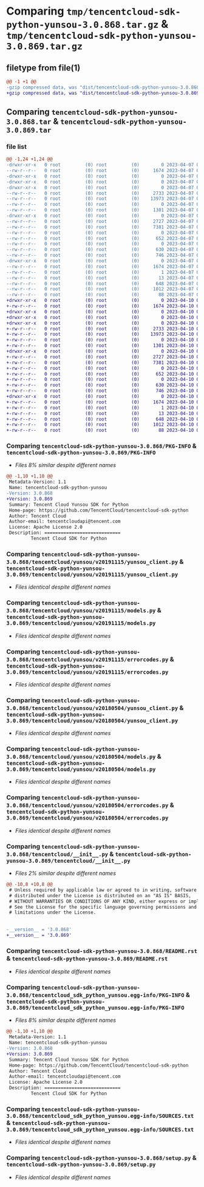 # Comparing `tmp/tencentcloud-sdk-python-yunsou-3.0.868.tar.gz` & `tmp/tencentcloud-sdk-python-yunsou-3.0.869.tar.gz`

## filetype from file(1)

```diff
@@ -1 +1 @@
-gzip compressed data, was "dist/tencentcloud-sdk-python-yunsou-3.0.868.tar", last modified: Fri Apr  7 01:09:06 2023, max compression
+gzip compressed data, was "dist/tencentcloud-sdk-python-yunsou-3.0.869.tar", last modified: Mon Apr 10 03:19:19 2023, max compression
```

## Comparing `tencentcloud-sdk-python-yunsou-3.0.868.tar` & `tencentcloud-sdk-python-yunsou-3.0.869.tar`

### file list

```diff
@@ -1,24 +1,24 @@
-drwxr-xr-x   0 root         (0) root         (0)        0 2023-04-07 01:09:06.000000 tencentcloud-sdk-python-yunsou-3.0.868/
--rw-r--r--   0 root         (0) root         (0)     1674 2023-04-07 01:09:06.000000 tencentcloud-sdk-python-yunsou-3.0.868/PKG-INFO
-drwxr-xr-x   0 root         (0) root         (0)        0 2023-04-07 01:09:06.000000 tencentcloud-sdk-python-yunsou-3.0.868/tencentcloud/
-drwxr-xr-x   0 root         (0) root         (0)        0 2023-04-07 01:09:06.000000 tencentcloud-sdk-python-yunsou-3.0.868/tencentcloud/yunsou/
-drwxr-xr-x   0 root         (0) root         (0)        0 2023-04-07 01:09:06.000000 tencentcloud-sdk-python-yunsou-3.0.868/tencentcloud/yunsou/v20191115/
--rw-r--r--   0 root         (0) root         (0)     2733 2023-04-07 01:09:06.000000 tencentcloud-sdk-python-yunsou-3.0.868/tencentcloud/yunsou/v20191115/yunsou_client.py
--rw-r--r--   0 root         (0) root         (0)    13973 2023-04-07 01:09:06.000000 tencentcloud-sdk-python-yunsou-3.0.868/tencentcloud/yunsou/v20191115/models.py
--rw-r--r--   0 root         (0) root         (0)        0 2023-04-07 01:09:06.000000 tencentcloud-sdk-python-yunsou-3.0.868/tencentcloud/yunsou/v20191115/__init__.py
--rw-r--r--   0 root         (0) root         (0)     1301 2023-04-07 01:09:06.000000 tencentcloud-sdk-python-yunsou-3.0.868/tencentcloud/yunsou/v20191115/errorcodes.py
-drwxr-xr-x   0 root         (0) root         (0)        0 2023-04-07 01:09:06.000000 tencentcloud-sdk-python-yunsou-3.0.868/tencentcloud/yunsou/v20180504/
--rw-r--r--   0 root         (0) root         (0)     2727 2023-04-07 01:09:06.000000 tencentcloud-sdk-python-yunsou-3.0.868/tencentcloud/yunsou/v20180504/yunsou_client.py
--rw-r--r--   0 root         (0) root         (0)     7381 2023-04-07 01:09:06.000000 tencentcloud-sdk-python-yunsou-3.0.868/tencentcloud/yunsou/v20180504/models.py
--rw-r--r--   0 root         (0) root         (0)        0 2023-04-07 01:09:06.000000 tencentcloud-sdk-python-yunsou-3.0.868/tencentcloud/yunsou/v20180504/__init__.py
--rw-r--r--   0 root         (0) root         (0)      652 2023-04-07 01:09:06.000000 tencentcloud-sdk-python-yunsou-3.0.868/tencentcloud/yunsou/v20180504/errorcodes.py
--rw-r--r--   0 root         (0) root         (0)        0 2023-04-07 01:09:06.000000 tencentcloud-sdk-python-yunsou-3.0.868/tencentcloud/yunsou/__init__.py
--rw-r--r--   0 root         (0) root         (0)      630 2023-04-07 01:09:06.000000 tencentcloud-sdk-python-yunsou-3.0.868/tencentcloud/__init__.py
--rw-r--r--   0 root         (0) root         (0)      746 2023-04-07 01:09:06.000000 tencentcloud-sdk-python-yunsou-3.0.868/README.rst
-drwxr-xr-x   0 root         (0) root         (0)        0 2023-04-07 01:09:06.000000 tencentcloud-sdk-python-yunsou-3.0.868/tencentcloud_sdk_python_yunsou.egg-info/
--rw-r--r--   0 root         (0) root         (0)     1674 2023-04-07 01:09:06.000000 tencentcloud-sdk-python-yunsou-3.0.868/tencentcloud_sdk_python_yunsou.egg-info/PKG-INFO
--rw-r--r--   0 root         (0) root         (0)        1 2023-04-07 01:09:06.000000 tencentcloud-sdk-python-yunsou-3.0.868/tencentcloud_sdk_python_yunsou.egg-info/dependency_links.txt
--rw-r--r--   0 root         (0) root         (0)       13 2023-04-07 01:09:06.000000 tencentcloud-sdk-python-yunsou-3.0.868/tencentcloud_sdk_python_yunsou.egg-info/top_level.txt
--rw-r--r--   0 root         (0) root         (0)      648 2023-04-07 01:09:06.000000 tencentcloud-sdk-python-yunsou-3.0.868/tencentcloud_sdk_python_yunsou.egg-info/SOURCES.txt
--rw-r--r--   0 root         (0) root         (0)     1012 2023-04-07 01:09:06.000000 tencentcloud-sdk-python-yunsou-3.0.868/setup.py
--rw-r--r--   0 root         (0) root         (0)       88 2023-04-07 01:09:06.000000 tencentcloud-sdk-python-yunsou-3.0.868/setup.cfg
+drwxr-xr-x   0 root         (0) root         (0)        0 2023-04-10 03:19:19.000000 tencentcloud-sdk-python-yunsou-3.0.869/
+-rw-r--r--   0 root         (0) root         (0)     1674 2023-04-10 03:19:19.000000 tencentcloud-sdk-python-yunsou-3.0.869/PKG-INFO
+drwxr-xr-x   0 root         (0) root         (0)        0 2023-04-10 03:19:19.000000 tencentcloud-sdk-python-yunsou-3.0.869/tencentcloud/
+drwxr-xr-x   0 root         (0) root         (0)        0 2023-04-10 03:19:19.000000 tencentcloud-sdk-python-yunsou-3.0.869/tencentcloud/yunsou/
+drwxr-xr-x   0 root         (0) root         (0)        0 2023-04-10 03:19:19.000000 tencentcloud-sdk-python-yunsou-3.0.869/tencentcloud/yunsou/v20191115/
+-rw-r--r--   0 root         (0) root         (0)     2733 2023-04-10 03:19:18.000000 tencentcloud-sdk-python-yunsou-3.0.869/tencentcloud/yunsou/v20191115/yunsou_client.py
+-rw-r--r--   0 root         (0) root         (0)    13973 2023-04-10 03:19:18.000000 tencentcloud-sdk-python-yunsou-3.0.869/tencentcloud/yunsou/v20191115/models.py
+-rw-r--r--   0 root         (0) root         (0)        0 2023-04-10 03:19:18.000000 tencentcloud-sdk-python-yunsou-3.0.869/tencentcloud/yunsou/v20191115/__init__.py
+-rw-r--r--   0 root         (0) root         (0)     1301 2023-04-10 03:19:18.000000 tencentcloud-sdk-python-yunsou-3.0.869/tencentcloud/yunsou/v20191115/errorcodes.py
+drwxr-xr-x   0 root         (0) root         (0)        0 2023-04-10 03:19:19.000000 tencentcloud-sdk-python-yunsou-3.0.869/tencentcloud/yunsou/v20180504/
+-rw-r--r--   0 root         (0) root         (0)     2727 2023-04-10 03:19:18.000000 tencentcloud-sdk-python-yunsou-3.0.869/tencentcloud/yunsou/v20180504/yunsou_client.py
+-rw-r--r--   0 root         (0) root         (0)     7381 2023-04-10 03:19:18.000000 tencentcloud-sdk-python-yunsou-3.0.869/tencentcloud/yunsou/v20180504/models.py
+-rw-r--r--   0 root         (0) root         (0)        0 2023-04-10 03:19:18.000000 tencentcloud-sdk-python-yunsou-3.0.869/tencentcloud/yunsou/v20180504/__init__.py
+-rw-r--r--   0 root         (0) root         (0)      652 2023-04-10 03:19:18.000000 tencentcloud-sdk-python-yunsou-3.0.869/tencentcloud/yunsou/v20180504/errorcodes.py
+-rw-r--r--   0 root         (0) root         (0)        0 2023-04-10 03:19:18.000000 tencentcloud-sdk-python-yunsou-3.0.869/tencentcloud/yunsou/__init__.py
+-rw-r--r--   0 root         (0) root         (0)      630 2023-04-10 03:19:18.000000 tencentcloud-sdk-python-yunsou-3.0.869/tencentcloud/__init__.py
+-rw-r--r--   0 root         (0) root         (0)      746 2023-04-10 03:19:18.000000 tencentcloud-sdk-python-yunsou-3.0.869/README.rst
+drwxr-xr-x   0 root         (0) root         (0)        0 2023-04-10 03:19:19.000000 tencentcloud-sdk-python-yunsou-3.0.869/tencentcloud_sdk_python_yunsou.egg-info/
+-rw-r--r--   0 root         (0) root         (0)     1674 2023-04-10 03:19:19.000000 tencentcloud-sdk-python-yunsou-3.0.869/tencentcloud_sdk_python_yunsou.egg-info/PKG-INFO
+-rw-r--r--   0 root         (0) root         (0)        1 2023-04-10 03:19:19.000000 tencentcloud-sdk-python-yunsou-3.0.869/tencentcloud_sdk_python_yunsou.egg-info/dependency_links.txt
+-rw-r--r--   0 root         (0) root         (0)       13 2023-04-10 03:19:19.000000 tencentcloud-sdk-python-yunsou-3.0.869/tencentcloud_sdk_python_yunsou.egg-info/top_level.txt
+-rw-r--r--   0 root         (0) root         (0)      648 2023-04-10 03:19:19.000000 tencentcloud-sdk-python-yunsou-3.0.869/tencentcloud_sdk_python_yunsou.egg-info/SOURCES.txt
+-rw-r--r--   0 root         (0) root         (0)     1012 2023-04-10 03:19:18.000000 tencentcloud-sdk-python-yunsou-3.0.869/setup.py
+-rw-r--r--   0 root         (0) root         (0)       88 2023-04-10 03:19:19.000000 tencentcloud-sdk-python-yunsou-3.0.869/setup.cfg
```

### Comparing `tencentcloud-sdk-python-yunsou-3.0.868/PKG-INFO` & `tencentcloud-sdk-python-yunsou-3.0.869/PKG-INFO`

 * *Files 8% similar despite different names*

```diff
@@ -1,10 +1,10 @@
 Metadata-Version: 1.1
 Name: tencentcloud-sdk-python-yunsou
-Version: 3.0.868
+Version: 3.0.869
 Summary: Tencent Cloud Yunsou SDK for Python
 Home-page: https://github.com/TencentCloud/tencentcloud-sdk-python
 Author: Tencent Cloud
 Author-email: tencentcloudapi@tencent.com
 License: Apache License 2.0
 Description: ============================
         Tencent Cloud SDK for Python
```

### Comparing `tencentcloud-sdk-python-yunsou-3.0.868/tencentcloud/yunsou/v20191115/yunsou_client.py` & `tencentcloud-sdk-python-yunsou-3.0.869/tencentcloud/yunsou/v20191115/yunsou_client.py`

 * *Files identical despite different names*

### Comparing `tencentcloud-sdk-python-yunsou-3.0.868/tencentcloud/yunsou/v20191115/models.py` & `tencentcloud-sdk-python-yunsou-3.0.869/tencentcloud/yunsou/v20191115/models.py`

 * *Files identical despite different names*

### Comparing `tencentcloud-sdk-python-yunsou-3.0.868/tencentcloud/yunsou/v20191115/errorcodes.py` & `tencentcloud-sdk-python-yunsou-3.0.869/tencentcloud/yunsou/v20191115/errorcodes.py`

 * *Files identical despite different names*

### Comparing `tencentcloud-sdk-python-yunsou-3.0.868/tencentcloud/yunsou/v20180504/yunsou_client.py` & `tencentcloud-sdk-python-yunsou-3.0.869/tencentcloud/yunsou/v20180504/yunsou_client.py`

 * *Files identical despite different names*

### Comparing `tencentcloud-sdk-python-yunsou-3.0.868/tencentcloud/yunsou/v20180504/models.py` & `tencentcloud-sdk-python-yunsou-3.0.869/tencentcloud/yunsou/v20180504/models.py`

 * *Files identical despite different names*

### Comparing `tencentcloud-sdk-python-yunsou-3.0.868/tencentcloud/yunsou/v20180504/errorcodes.py` & `tencentcloud-sdk-python-yunsou-3.0.869/tencentcloud/yunsou/v20180504/errorcodes.py`

 * *Files identical despite different names*

### Comparing `tencentcloud-sdk-python-yunsou-3.0.868/tencentcloud/__init__.py` & `tencentcloud-sdk-python-yunsou-3.0.869/tencentcloud/__init__.py`

 * *Files 2% similar despite different names*

```diff
@@ -10,8 +10,8 @@
 # Unless required by applicable law or agreed to in writing, software
 # distributed under the License is distributed on an "AS IS" BASIS,
 # WITHOUT WARRANTIES OR CONDITIONS OF ANY KIND, either express or implied.
 # See the License for the specific language governing permissions and
 # limitations under the License.
 
 
-__version__ = '3.0.868'
+__version__ = '3.0.869'
```

### Comparing `tencentcloud-sdk-python-yunsou-3.0.868/README.rst` & `tencentcloud-sdk-python-yunsou-3.0.869/README.rst`

 * *Files identical despite different names*

### Comparing `tencentcloud-sdk-python-yunsou-3.0.868/tencentcloud_sdk_python_yunsou.egg-info/PKG-INFO` & `tencentcloud-sdk-python-yunsou-3.0.869/tencentcloud_sdk_python_yunsou.egg-info/PKG-INFO`

 * *Files 8% similar despite different names*

```diff
@@ -1,10 +1,10 @@
 Metadata-Version: 1.1
 Name: tencentcloud-sdk-python-yunsou
-Version: 3.0.868
+Version: 3.0.869
 Summary: Tencent Cloud Yunsou SDK for Python
 Home-page: https://github.com/TencentCloud/tencentcloud-sdk-python
 Author: Tencent Cloud
 Author-email: tencentcloudapi@tencent.com
 License: Apache License 2.0
 Description: ============================
         Tencent Cloud SDK for Python
```

### Comparing `tencentcloud-sdk-python-yunsou-3.0.868/tencentcloud_sdk_python_yunsou.egg-info/SOURCES.txt` & `tencentcloud-sdk-python-yunsou-3.0.869/tencentcloud_sdk_python_yunsou.egg-info/SOURCES.txt`

 * *Files identical despite different names*

### Comparing `tencentcloud-sdk-python-yunsou-3.0.868/setup.py` & `tencentcloud-sdk-python-yunsou-3.0.869/setup.py`

 * *Files identical despite different names*

